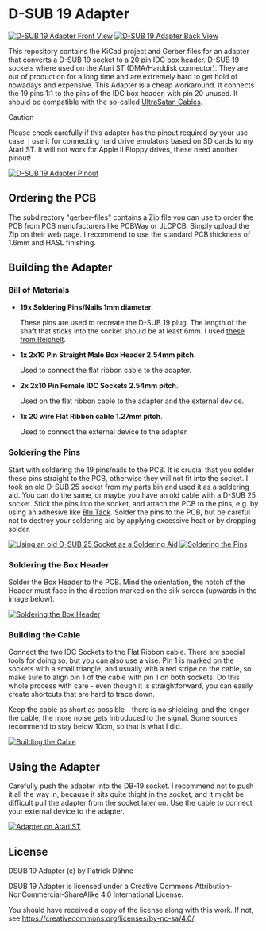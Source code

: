 # D-SUB 19 Adapter

[![D-SUB 19 Adapter Front View](images/DSUB19_Adapter_Front.preview.jpg)](images/DSUB19_Adapter_Front.jpg?raw=1)
[![D-SUB 19 Adapter Back View](images/DSUB19_Adapter_Back.preview.jpg)](images/DSUB19_Adapter_Back.jpg?raw=1)

This repository contains the KiCad project and Gerber files for an adapter that
converts a D-SUB 19 socket to a 20 pin IDC box header. D-SUB 19 sockets where
used on the Atari ST (DMA/Harddisk connector). They are out of production for a
long time and are extremely hard to get hold of nowadays and expensive. This
Adapter is a cheap workaround. It connects the 19 pins 1:1 to the pins of the
IDC box header, with pin 20 unused. It should be compatible with the so-called
[UltraSatan Cables](http://joo.kie.sk/?page_id=224).

> [!CAUTION]
> Please check carefully if this adapter has the pinout required by your use
> case. I use it for connecting hard drive emulators based on SD cards to my
> Atari ST. It will not work for Apple II Floppy drives, these need another
> pinout!

[![D-SUB 19 Adapter Pinout](images/Pinout.preview.png)](images/Pinout.png?raw=1)

## Ordering the PCB

The subdirectory "gerber-files" contains a Zip file you can use to order the PCB
from PCB manufacturers like PCBWay or JLCPCB. Simply upload the Zip on their web
page. I recommend to use the standard PCB thickness of 1.6mm and HASL finishing.

## Building the Adapter

### Bill of Materials

* __19x Soldering Pins/Nails 1mm diameter__.

  These pins are used to recreate the D-SUB 19 plug. The length of the shaft
  that sticks into the socket should be at least 6mm. I used
  [these from Reichelt](https://www.reichelt.com/de/en/shop/product/soldering_pins_1_mm_pack_of_100-15321).

* __1x 2x10 Pin Straight Male Box Header 2.54mm pitch__.

  Used to connect the flat ribbon cable to the adapter.

* __2x 2x10 Pin Female IDC Sockets 2.54mm pitch__.

  Used on the flat ribbon cable to the adapter and the external device.

* __1x 20 wire Flat Ribbon cable 1.27mm pitch__.

  Used to connect the external device to the adapter.

### Soldering the Pins

Start with soldering the 19 pins/nails to the PCB. It is crucial that you solder
these pins straight to the PCB, otherwise they will not fit into the socket. I
took an old D-SUB 25 socket from my parts bin and used it as a soldering aid.
You can do the same, or maybe you have an old cable with a D-SUB 25 socket.
Stick the pins into the socket, and attach the PCB to the pins, e.g. by using an
adhesive like [Blu Tack](https://en.wikipedia.org/wiki/Blu_Tack). Solder the
pins to the PCB, but be careful not to destroy your soldering aid by applying
excessive heat or by dropping solder.

[![Using an old D-SUB 25 Socket as a Soldering Aid](images/DSUB25_Soldering_Aid.preview.jpg)](images/DSUB25_Soldering_Aid.jpg?raw=1)
[![Soldering the Pins](images/Soldering_the_Pins.preview.jpg)](images/Soldering_the_Pins.jpg?raw=1)

### Soldering the Box Header

Solder the Box Header to the PCB. Mind the orientation, the notch of the Header
must face in the direction marked on the silk screen (upwards in the image
below).

[![Soldering the Box Header](images/Solder_Box_Header.preview.jpg)](images/Solder_Box_Header.jpg?raw=1)

### Building the Cable

Connect the two IDC Sockets to the Flat Ribbon cable. There are special tools
for doing so, but you can also use a vise. Pin 1 is marked on the sockets with a
small triangle, and usually with a red stripe on the cable, so make sure to
align pin 1 of the cable with pin 1 on both sockets. Do this whole process with
care - even though it is straightforward, you can easily create shortcuts that
are hard to trace down.

Keep the cable as short as possible - there is no shielding, and the longer the
cable, the more noise gets introduced to the signal. Some sources recommend to
stay below 10cm, so that is what I did.

[![Building the Cable](images/Build_Cable.preview.jpg)](images/Build_Cable.jpg?raw=1)

## Using the Adapter

Carefully push the adapter into the DB-19 socket. I recommend not to push it all
the way in, because it sits quite thight in the socket, and it might be
difficult pull the adapter from the socket later on. Use the cable to connect
your external device to the adapter.

[![Adapter on Atari ST](images/Adapter_on_Atari_ST.preview.jpg)](images/Adapter_on_Atari_ST.jpg?raw=1)


## License

DSUB 19 Adapter (c) by Patrick Dähne

DSUB 19 Adapter is licensed under a
Creative Commons Attribution-NonCommercial-ShareAlike 4.0 International License.

You should have received a copy of the license along with this
work. If not, see <https://creativecommons.org/licenses/by-nc-sa/4.0/>.

